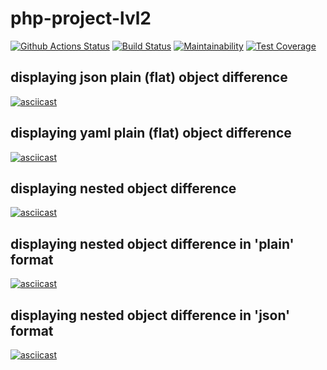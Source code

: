 # php-project-lvl2

[![Github Actions Status](https://github.com/tolyod/php-project-lvl2/workflows/PHP%20CI/badge.svg)](https://github.com/tolyod/php-project-lvl2/actions)
[![Build Status](https://travis-ci.com/tolyod/php-project-lvl2.svg?branch=master)](https://travis-ci.com/tolyod/php-project-lvl2)
[![Maintainability](https://api.codeclimate.com/v1/badges/74cc782b63a936f1f676/maintainability)](https://codeclimate.com/github/tolyod/php-project-lvl2/maintainability)
[![Test Coverage](https://api.codeclimate.com/v1/badges/74cc782b63a936f1f676/test_coverage)](https://codeclimate.com/github/tolyod/php-project-lvl2/test_coverage)

## displaying json plain (flat) object difference
[![asciicast](https://asciinema.org/a/LZEoZaSZej1IgGCzOCDDHHMZw.svg)](https://asciinema.org/a/LZEoZaSZej1IgGCzOCDDHHMZw)

## displaying yaml plain (flat) object difference
[![asciicast](https://asciinema.org/a/tKSsBNwF5laYwvBo4ocy0ySzn.svg)](https://asciinema.org/a/tKSsBNwF5laYwvBo4ocy0ySzn)

## displaying nested object difference
[![asciicast](https://asciinema.org/a/szy6olWkc4145bJZWlQIiqWgD.svg)](https://asciinema.org/a/szy6olWkc4145bJZWlQIiqWgD)

## displaying nested object difference in 'plain' format
[![asciicast](https://asciinema.org/a/VQgmb2oBvU2JN44uYMaRbpPGq.svg)](https://asciinema.org/a/VQgmb2oBvU2JN44uYMaRbpPGq)

## displaying nested object difference in 'json' format
[![asciicast](https://asciinema.org/a/GFvCHQ4wVwhAFSOnHLcXlSREy.svg)](https://asciinema.org/a/GFvCHQ4wVwhAFSOnHLcXlSREy)
